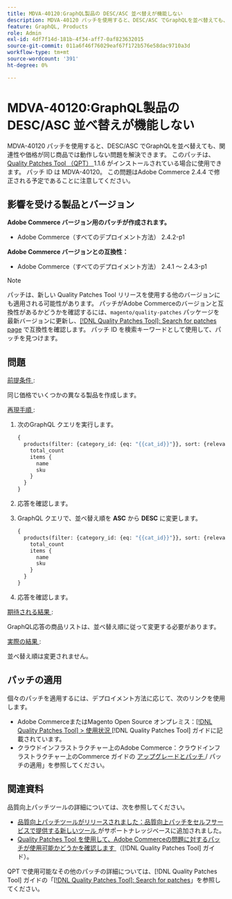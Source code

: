 ```yaml
---
title: MDVA-40120:GraphQL製品の DESC/ASC 並べ替えが機能しない
description: MDVA-40120 パッチを使用すると、DESC/ASC でGraphQLを並べ替えても、関連性や価格が同じ商品では動作しない問題を解決できます。 このパッチは、[Quality Patches Tool （QPT） ] （https://experienceleague.adobe.com/en/docs/commerce-operations/tools/quality-patches-tool/quality-patches-tool-to-self-serve-quality-patches） 1.1.6 がインストールされている場合に利用できます。 パッチ ID は MDVA-40120。 この問題はAdobe Commerce 2.4.4 で修正される予定であることに注意してください。
feature: GraphQL, Products
role: Admin
exl-id: 4df7f14d-181b-4f34-aff7-0af823632015
source-git-commit: 011a6f46f76029eaf67f172b576e58dac9710a3d
workflow-type: tm+mt
source-wordcount: '391'
ht-degree: 0%

---
```


# MDVA-40120:GraphQL製品の DESC/ASC 並べ替えが機能しない

MDVA-40120 パッチを使用すると、DESC/ASC でGraphQLを並べ替えても、関連性や価格が同じ商品では動作しない問題を解決できます。 このパッチは、[Quality Patches Tool （QPT） ](https://experienceleague.adobe.com/en/docs/commerce-operations/tools/quality-patches-tool/quality-patches-tool-to-self-serve-quality-patches)1.1.6 がインストールされている場合に使用できます。 パッチ ID は MDVA-40120。 この問題はAdobe Commerce 2.4.4 で修正される予定であることに注意してください。

## 影響を受ける製品とバージョン

**Adobe Commerce バージョン用のパッチが作成されます。**

* Adobe Commerce（すべてのデプロイメント方法） 2.4.2-p1

**Adobe Commerce バージョンとの互換性：**

* Adobe Commerce（すべてのデプロイメント方法） 2.4.1 ～ 2.4.3-p1

>[!NOTE]
>
>パッチは、新しい Quality Patches Tool リリースを使用する他のバージョンにも適用される可能性があります。 パッチがAdobe Commerceのバージョンと互換性があるかどうかを確認するには、`magento/quality-patches` パッケージを最新バージョンに更新し、[[!DNL Quality Patches Tool]: Search for patches page](https://experienceleague.adobe.com/en/docs/commerce-operations/tools/quality-patches-tool/quality-patches-tool-to-self-serve-quality-patches) で互換性を確認します。 パッチ ID を検索キーワードとして使用して、パッチを見つけます。

## 問題

<u> 前提条件 </u>:

同じ価格でいくつかの異なる製品を作成します。

<u> 再現手順 </u>:

1. 次のGraphQL クエリを実行します。

   ```GraphQL
   {
     products(filter: {category_id: {eq: "{{cat_id}}"}}, sort: {relevance: ASC}) {
       total_count
       items {
         name
         sku
       }
     }
   }
   ```

1. 応答を確認します。
1. GraphQL クエリで、並べ替え順を **ASC** から **DESC** に変更します。

   ```GraphQL
   {
     products(filter: {category_id: {eq: "{{cat_id}}"}}, sort: {relevance: DESC}) {
       total_count
       items {
         name
         sku
       }
     }
   }
   ```

1. 応答を確認します。

<u> 期待される結果 </u>:

GraphQL応答の商品リストは、並べ替え順に従って変更する必要があります。

<u> 実際の結果 </u>:

並べ替え順は変更されません。

## パッチの適用

個々のパッチを適用するには、デプロイメント方法に応じて、次のリンクを使用します。

* Adobe CommerceまたはMagento Open Source オンプレミス：[[!DNL Quality Patches Tool] > 使用状況 ](/help/tools/quality-patches-tool/usage.md) [!DNL Quality Patches Tool] ガイドに記載されています。
* クラウドインフラストラクチャー上のAdobe Commerce：クラウドインフラストラクチャー上のCommerce ガイドの [ アップグレードとパッチ ](https://experienceleague.adobe.com/docs/commerce-cloud-service/user-guide/develop/upgrade/apply-patches.html)/ パッチの適用」を参照してください。

## 関連資料

品質向上パッチツールの詳細については、次を参照してください。

* [ 品質向上パッチツールがリリースされました：品質向上パッチをセルフサービスで提供する新しいツール ](https://experienceleague.adobe.com/en/docs/commerce-operations/tools/quality-patches-tool/quality-patches-tool-to-self-serve-quality-patches) がサポートナレッジベースに追加されました。
* [Quality Patches Tool を使用して、Adobe Commerceの問題に対するパッチが使用可能かどうかを確認します ](/help/tools/quality-patches-tool/patches-available-in-qpt/check-patch-for-magento-issue-with-magento-quality-patches.md) （[!DNL Quality Patches Tool] ガイド）。

QPT で使用可能なその他のパッチの詳細については、[!DNL Quality Patches Tool] ガイドの「[[!DNL Quality Patches Tool]: Search for patches](https://experienceleague.adobe.com/tools/commerce-quality-patches/index.html)」を参照してください。
